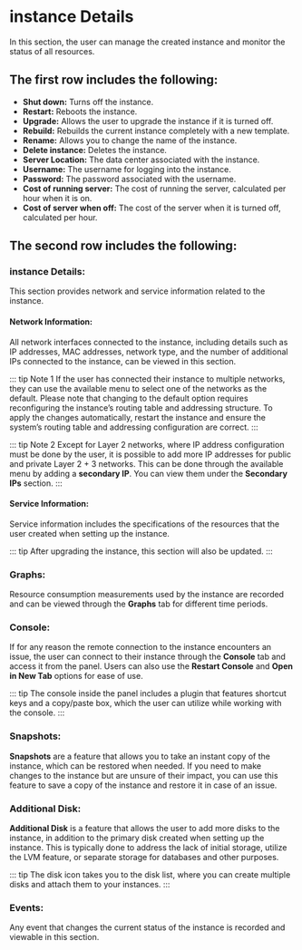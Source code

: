 # instance Details

In this section, the user can manage the created instance and monitor the status of all resources.


<DarkModeImage
  dark-src="/images/guides/en/dark/instances/instance-details.webp"
  light-src="/images/guides/en/light/instances/instance-details.webp"
  alt="Instance Details"
/>


## The first row includes the following:

- **Shut down:** Turns off the instance.
- **Restart:** Reboots the instance.
- **Upgrade:** Allows the user to upgrade the instance if it is turned off.
- **Rebuild:** Rebuilds the current instance completely with a new template.
- **Rename:** Allows you to change the name of the instance.
- **Delete instance:** Deletes the instance.
- **Server Location:** The data center associated with the instance.
- **Username:** The username for logging into the instance.
- **Password:** The password associated with the username.
- **Cost of running server:** The cost of running the server, calculated per hour when it is on.
- **Cost of server when off:** The cost of the server when it is turned off, calculated per hour.

## The second row includes the following:

### instance Details:

This section provides network and service information related to the instance.

#### Network Information:

All network interfaces connected to the instance, including details such as IP addresses, MAC addresses, network type, and the number of additional IPs connected to the instance, can be viewed in this section.

::: tip Note 1
If the user has connected their instance to multiple networks, they can use the available menu to select one of the networks as the default. Please note that changing to the default option requires reconfiguring the instance’s routing table and addressing structure. To apply the changes automatically, restart the instance and ensure the system’s routing table and addressing configuration are correct.
:::

::: tip Note 2
Except for Layer 2 networks, where IP address configuration must be done by the user, it is possible to add more IP addresses for public and private Layer 2 + 3 networks. This can be done through the available menu by adding a **secondary IP**. You can view them under the **Secondary IPs** section.
:::

#### Service Information:

Service information includes the specifications of the resources that the user created when setting up the instance.

::: tip
After upgrading the instance, this section will also be updated.
:::

### Graphs:

Resource consumption measurements used by the instance are recorded and can be viewed through the **Graphs** tab for different time periods.

### Console:

If for any reason the remote connection to the instance encounters an issue, the user can connect to their instance through the **Console** tab and access it from the panel. Users can also use the **Restart Console** and **Open in New Tab** options for ease of use.

::: tip
The console inside the panel includes a plugin that features shortcut keys and a copy/paste box, which the user can utilize while working with the console.
:::

### Snapshots:

**Snapshots** are a feature that allows you to take an instant copy of the instance, which can be restored when needed. If you need to make changes to the instance but are unsure of their impact, you can use this feature to save a copy of the instance and restore it in case of an issue.

### Additional Disk:

**Additional Disk** is a feature that allows the user to add more disks to the instance, in addition to the primary disk created when setting up the instance. This is typically done to address the lack of initial storage, utilize the LVM feature, or separate storage for databases and other purposes.

::: tip
The disk icon takes you to the disk list, where you can create multiple disks and attach them to your instances.
:::

### Events:

Any event that changes the current status of the instance is recorded and viewable in this section.
